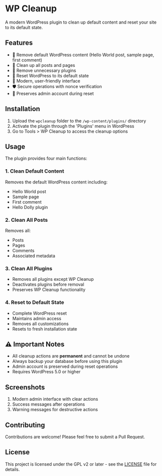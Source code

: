# WP Cleanup

A modern WordPress plugin to clean up default content and reset your site to its default state.

## Features

- 🧹 Remove default WordPress content (Hello World post, sample page, first comment)
- 📝 Clean up all posts and pages
- 🔌 Remove unnecessary plugins
- 🔄 Reset WordPress to its default state
- 🎨 Modern, user-friendly interface
- 🛡️ Secure operations with nonce verification
- 👤 Preserves admin account during reset

## Installation

1. Upload the `wpcleanup` folder to the `/wp-content/plugins/` directory
2. Activate the plugin through the 'Plugins' menu in WordPress
3. Go to Tools > WP Cleanup to access the cleanup options

## Usage

The plugin provides four main functions:

### 1. Clean Default Content
Removes the default WordPress content including:
- Hello World post
- Sample page
- First comment
- Hello Dolly plugin

### 2. Clean All Posts
Removes all:
- Posts
- Pages
- Comments
- Associated metadata

### 3. Clean All Plugins
- Removes all plugins except WP Cleanup
- Deactivates plugins before removal
- Preserves WP Cleanup functionality

### 4. Reset to Default State
- Complete WordPress reset
- Maintains admin access
- Removes all customizations
- Resets to fresh installation state

## ⚠️ Important Notes

- All cleanup actions are **permanent** and cannot be undone
- Always backup your database before using this plugin
- Admin account is preserved during reset operations
- Requires WordPress 5.0 or higher

## Screenshots

1. Modern admin interface with clear actions
2. Success messages after operations
3. Warning messages for destructive actions

## Contributing

Contributions are welcome! Please feel free to submit a Pull Request.

## License

This project is licensed under the GPL v2 or later - see the [LICENSE](LICENSE) file for details.